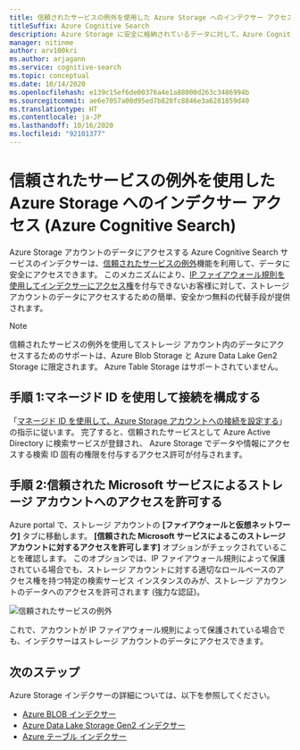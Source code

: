 ```yaml
---
title: 信頼されたサービスの例外を使用した Azure Storage へのインデクサー アクセス
titleSuffix: Azure Cognitive Search
description: Azure Storage に安全に格納されているデータに対して、Azure Cognitive Search のインデクサーによるデータ アクセスを有効にします。
manager: nitinme
author: arv100kri
ms.author: arjagann
ms.service: cognitive-search
ms.topic: conceptual
ms.date: 10/14/2020
ms.openlocfilehash: e139c15ef6de00376a4e1a88000d263c3486994b
ms.sourcegitcommit: ae6e7057a00d95ed7b828fc8846e3a6281859d40
ms.translationtype: HT
ms.contentlocale: ja-JP
ms.lasthandoff: 10/16/2020
ms.locfileid: "92101377"
---
```

# <a name="indexer-access-to-azure-storage-using-the-trusted-service-exception-azure-cognitive-search"></a>信頼されたサービスの例外を使用した Azure Storage へのインデクサー アクセス (Azure Cognitive Search)

Azure Storage アカウントのデータにアクセスする Azure Cognitive Search サービスのインデクサーは、[信頼されたサービスの例外](../storage/common/storage-network-security.md#exceptions)機能を利用して、データに安全にアクセスできます。 このメカニズムにより、[IP ファイアウォール規則を使用してインデクサーにアクセス権](search-indexer-howto-access-ip-restricted.md)を付与できないお客様に対して、ストレージ アカウントのデータにアクセスするための簡単、安全かつ無料の代替手段が提供されます。

> [!NOTE]
> 信頼されたサービスの例外を使用してストレージ アカウント内のデータにアクセスするためのサポートは、Azure Blob Storage と Azure Data Lake Gen2 Storage に限定されます。 Azure Table Storage はサポートされていません。

## <a name="step-1-configure-a-connection-using-a-managed-identity"></a>手順 1:マネージド ID を使用して接続を構成する

「[マネージド ID を使用して、Azure Storage アカウントへの接続を設定する](search-howto-managed-identities-storage.md)」の指示に従います。 完了すると、信頼されたサービスとして Azure Active Directory に検索サービスが登録され、 Azure Storage でデータや情報にアクセスする検索 ID 固有の権限を付与するアクセス許可が付与されます。

## <a name="step-2-allow-trusted-microsoft-services-to-access-the-storage-account"></a>手順 2:信頼された Microsoft サービスによるストレージ アカウントへのアクセスを許可する

Azure portal で、ストレージ アカウントの **[ファイアウォールと仮想ネットワーク]** タブに移動します。 **[信頼された Microsoft サービスによるこのストレージ アカウントに対するアクセスを許可します]** オプションがチェックされていることを確認します。 このオプションでは、IP ファイアウォール規則によって保護されている場合でも、ストレージ アカウントに対する適切なロールベースのアクセス権を持つ特定の検索サービス インスタンスのみが、ストレージ アカウントのデータへのアクセスを許可されます (強力な認証)。

![信頼されたサービスの例外](media\search-indexer-howto-secure-access\exception.png "信頼されたサービスの例外")

これで、アカウントが IP ファイアウォール規則によって保護されている場合でも、インデクサーはストレージ アカウントのデータにアクセスできます。

## <a name="next-steps"></a>次のステップ

Azure Storage インデクサーの詳細については、以下を参照してください。

- [Azure BLOB インデクサー](search-howto-indexing-azure-blob-storage.md)
- [Azure Data Lake Storage Gen2 インデクサー](search-howto-index-azure-data-lake-storage.md)
- [Azure テーブル インデクサー](search-howto-indexing-azure-tables.md)
